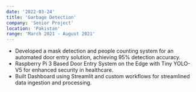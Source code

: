```yaml
---
date: '2022-03-24'
title: 'Garbage Detection'
company: 'Senior Project'
location: 'Pakistan'
range: 'March 2021 - August 2021'
---
```


- Developed a mask detection and people counting system for an automated door entry solution, achieving 95% detection accuracy.
- Raspberry Pi 3 Based Door Entry System on the Edge with Tiny YOLO-V5 for enhanced security in healthcare.
- Built Dashboard using Streamlit and custom workflows for streamlined data ingestion and processing.